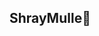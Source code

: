 ## ShrayMulle👋

<!--
**ShrayMulle/ShrayMulle** is a ✨ _special_ ✨ repository because its `README.md` (this file) appears on your GitHub profile.

Here are some ideas to get you started:
Fjifwjrefgigoijgejgeoijgoijrgojicidslvijdslivjijv
Svksv;ovkso;vk

- 🔭 I’m currently working on ...
- 🌱 I’m currently learning ...
- 👯 I’m looking to collaborate on ...
- 🤔 I’m looking for help with ...
- 💬 Ask me about ...
- 📫 How to reach me: ...
- 😄 Pronouns: ...
- ⚡ Fun fact: ...
-->
